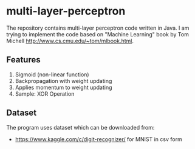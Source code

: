 # multi-layer-perceptron

The repository contains multi-layer perceptron code written in Java. I am trying to implement the code based on "Machine Learning" book by Tom Michell http://www.cs.cmu.edu/~tom/mlbook.html. 

## Features
1. Sigmoid (non-linear function)
2. Backpropagation with weight updating
3. Applies momentum to weight updating
4. Sample: XOR Operation

## Dataset
The program uses dataset which can be downloaded from:
- https://www.kaggle.com/c/digit-recognizer/ for MNIST in csv form
